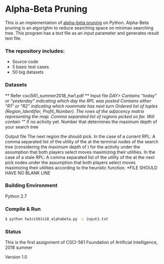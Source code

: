 # Alpha-Beta Pruning
This is an implementation of [alpha-beta pruning](https://en.wikipedia.org/wiki/Alpha%E2%80%93beta_pruning) on Python. Alpha-Beta pruning is an algorighm to reduce searching space on minimax searching tree. This program has a text file as an input parameter and generates result text file.


### The repository includes:
* Source code
* 5 basic test cases
* 50 big datasets

### Datasets
** Refer csci561_summer2018_hw1.pdf **
Input file
*DAY>
Contains “today” or “yesterday” indicating which day the RPL was posted
<PLAYER>
Contains either “R1” or “R2” indicating which roommate has next turn
<REGION PROFITABILITY LIST>
Ordered list of tuples (Region_Identifier, Profit_Number).
<ADJACENCY MATRIX ROWS>
The rows of the adjacency matrix representing the map.
<REGIONS PICKED SO FAR>
Comma separated list of regions picked so far. Will contain “*” if no activity yet.
<MAX DEPTH>
Number that determines the maximum depth of your search tree 
  
Output file
<NEXT REGION TO PICK> 
The next region the <PLAYER> should pick.
<UTILITY VALUE LIST>
In the case of a current RPL: A comma separated list of the utility of the <PLAYER> at the terminal nodes of the search tree (considering the maximum depth of <MAX DEPTH>) for the activity under the assumption that both players select moves maximizing their utilities.
In the case of a stale RPL: 
A comma separated list of the utility of the <PLAYER> at the next pick nodes under the assumption that both players select moves maximizing their utilities according to the heuristic function.
*FILE SHOULD HAVE NO BLANK LINE
  
### Building Environment
Python 2.7

### Compile & Run

```bash
$ python hw1cs561s18_alphabeta.py -i input1.txt
```

### Status

This is the first assignment of CSCI-561 Foundation of Artificial Intelligence, 2018 summer

Version 1.0

